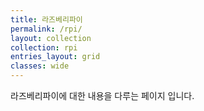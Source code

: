 ```yaml
---
title: 라즈베리파이
permalink: /rpi/
layout: collection
collection: rpi
entries_layout: grid
classes: wide
---
```


라즈베리파이에 대한 내용을 다루는 페이지 입니다.

<!-- {: .note .info}
You can add specific plugins to the `whitelist` key in `_config.yml` to allow them to run in safe mode. -->

<!-- * [Installation]({{ '/docs/plugins/installation/' | relative_url }}) - How to install plugins
* [Your first plugin]({{ '/docs/plugins/your-first-plugin/' | relative_url }}) - How to write plugins
* [Generators]({{ '/docs/plugins/generators/' | relative_url }}) - Create additional content on your site
* [Converters]({{ '/docs/plugins/converters/' | relative_url }}) - Change a markup language into another format
* [Commands]({{ '/docs/plugins/commands/' | relative_url }}) - Extend the `jekyll` executable with subcommands
* [Tags]({{ '/docs/plugins/tags/' | relative_url }}) - Create custom Liquid tags
* [Filters]({{ '/docs/plugins/filters/' | relative_url }}) - Create custom Liquid filters
* [Hooks]({{ '/docs/plugins/hooks/' | relative_url }}) - Fine-grained control to extend the build process -->